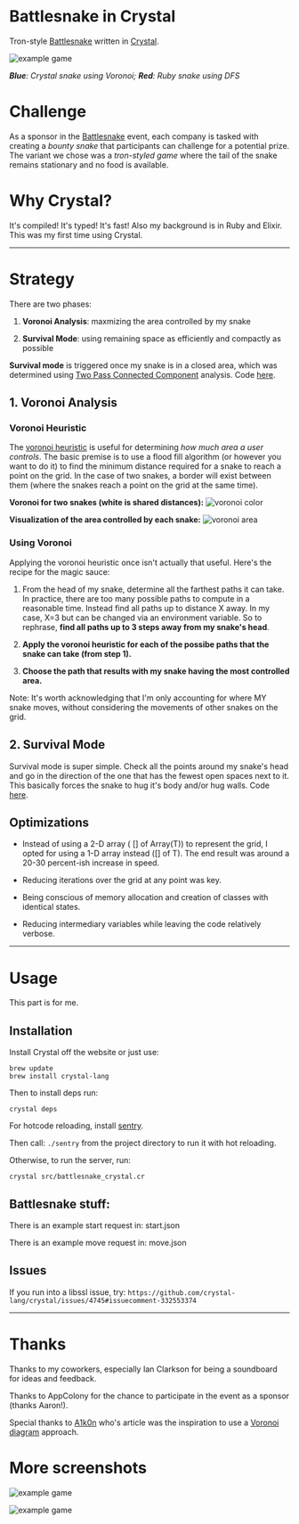 # Battlesnake in Crystal

Tron-style [Battlesnake](https://www.battlesnake.io/) written in [Crystal](https://crystal-lang.org/).

![example game](extra/3.gif)

***Blue**: Crystal snake using Voronoi; **Red**: Ruby snake using DFS*

# Challenge

As a sponsor in the [Battlesnake](https://www.battlesnake.io/) event, each company is tasked with creating a _bounty snake_ that participants can challenge for a potential prize. The variant we chose was a _tron-styled game_ where the tail of the snake remains stationary and no food is available. 

# Why Crystal?

It's compiled! It's typed! It's fast! Also my background is in Ruby and Elixir. This was my first time using Crystal.

---

# Strategy

There are two phases:

1. **Voronoi Analysis**: maxmizing the area controlled by my snake

2. **Survival Mode**: using remaining space as efficiently and compactly as possible

**Survival mode** is triggered once my snake is in a closed area, which was determined using [Two Pass Connected Component](https://en.wikipedia.org/wiki/Connected-component_labeling#Two-pass) analysis. Code [here](src/battlesnake_crystal/connected_components.cr).

## 1. Voronoi Analysis

### Voronoi Heuristic

The [voronoi heuristic](https://en.wikipedia.org/wiki/Voronoi_diagram) is useful for determining _how much area a user controls_. The basic premise is to use a flood fill algorithm (or however you want to do it) to find the minimum distance required for a snake to reach a point on the grid. In the case of two snakes, a border will exist between them (where the snakes reach a point on the grid at the same time).  

**Voronoi for two snakes (white is shared distances):**
![voronoi color](extra/voronoi_color.png)

**Visualization of the area controlled by each snake:**
![voronoi area](extra/voronoi_area.png)

### Using Voronoi

Applying the voronoi heuristic once isn't actually that useful. Here's the recipe for the magic sauce:

1. From the head of my snake, determine all the farthest paths it can take. In practice, there are too many possible paths to compute in a reasonable time. Instead find all paths up to distance X away. In my case, X=3 but can be changed via an environment variable. So to rephrase, **find all paths up to 3 steps away from my snake's head**. 

2. **Apply the voronoi heuristic for each of the possibe paths that the snake can take (from step 1).**

3. **Choose the path that results with my snake having the most controlled area.**

Note: It's worth acknowledging that I'm only accounting for where MY snake moves, without considering the movements of other snakes on the grid. 

## 2. Survival Mode

Survival mode is super simple. Check all the points around my snake's head and go in the direction of the one that has the fewest open spaces next to it. This basically forces the snake to hug it's body and/or hug walls. Code [here](src/battlesnake_crystal/survival_snake.cr).

## Optimizations

* Instead of using a 2-D array ( [] of Array(T)) to represent the grid, I opted for using a 1-D array instead ([] of T). The end result was around a 20-30 percent-ish increase in speed.

* Reducing iterations over the grid at any point was key. 

* Being conscious of memory allocation and creation of classes with identical states. 

* Reducing intermediary variables while leaving the code relatively verbose.
 
---

# Usage

This part is for me.

## Installation

Install Crystal off the website or just use:

```
brew update
brew install crystal-lang
```

Then to install deps run:

`crystal deps`

For hotcode reloading, install [sentry](https://github.com/samueleaton/sentry).

Then call: `./sentry` from the project directory to run it with hot reloading.

Otherwise, to run the server, run:

`crystal src/battlesnake_crystal.cr`

## Battlesnake stuff:

There is an example start request in: start.json

There is an example move request in: move.json

## Issues

If you run into a libssl issue, try:
`https://github.com/crystal-lang/crystal/issues/4745#issuecomment-332553374`

---

# Thanks

Thanks to my coworkers, especially Ian Clarkson for being a soundboard for ideas and feedback. 

Thanks to AppColony for the chance to participate in the event as a sponsor (thanks Aaron!).

Special thanks to [A1k0n](https://www.a1k0n.net/2010/03/04/google-ai-postmortem.html) who's article was the inspiration to use a [Voronoi diagram](https://en.wikipedia.org/wiki/Voronoi_diagram) approach. 

# More screenshots

![example game](extra/2.gif)

![example game](extra/1.gif)
